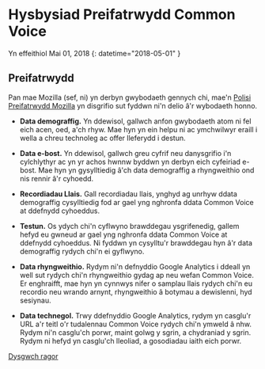 # Hysbysiad Preifatrwydd Common Voice 

Yn effeithiol Mai 01, 2018 {: datetime="2018-05-01" }

## Preifatrwydd

Pan mae Mozilla (sef, ni) yn derbyn gwybodaeth gennych chi, mae'n [Polisi Preifatrwydd Mozilla](https://www.mozilla.org/privacy) yn disgrifio sut fyddwn ni'n delio â'r wybodaeth honno.

* **Data demograffig.** Yn ddewisol, gallwch anfon gwybodaeth atom ni fel eich acen, oed, a'ch rhyw. Mae hyn yn ein helpu ni ac ymchwilwyr eraill i wella a chreu technoleg ac offer lleferydd i destun.

* **Data e-bost.** Yn ddewisol, gallwch greu cyfrif neu danysgrifio i'n cylchlythyr ac yn yr achos hwnnw byddwn yn derbyn eich cyfeiriad e-bost. Mae hyn yn gysylltiedig â'ch data demograffig a rhyngweithio ond nis rennir â'r cyhoedd.

* **Recordiadau Llais.** Gall recordiadau llais, ynghyd ag unrhyw ddata demograffig cysylltiedig fod ar gael yng nghronfa ddata Common Voice at ddefnydd cyhoeddus.

* **Testun.** Os ydych chi'n cyflwyno brawddegau ysgrifenedig, gallem hefyd eu gwneud ar gael yng nghronfa ddata Common Voice at ddefnydd cyhoeddus. Ni fyddwn yn cysylltu'r brawddegau hyn â'r data demograffig rydych chi'n ei gyflwyno. 

* **Data rhyngweithio.** Rydym ni'n defnyddio Google Analytics i ddeall yn well sut rydych chi'n rhyngweithio gydag ap neu wefan Common Voice. Er enghraifft, mae hyn yn cynnwys nifer o samplau llais rydych chi'n eu recordio neu wrando arnynt, rhyngweithio â botymau a dewislenni, hyd sesiynau.

* **Data technegol.** Trwy ddefnyddio Google Analytics, rydym yn casglu'r URL a'r teitl o'r tudalennau Common Voice rydych chi'n ymweld â nhw. Rydym ni'n casglu'ch porwr, maint golwg y sgrin, a chydraniad y sgrin. Rydym ni hefyd yn casglu'ch lleoliad, a gosodiadau iaith eich porwr.

[Dysgwch ragor](https://github.com/mozilla/voice-web/blob/master/docs/data_dictionary.md)

